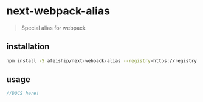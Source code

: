 # next-webpack-alias
> Special alias for webpack

## installation
```bash
npm install -S afeiship/next-webpack-alias --registry=https://registry.npm.taobao.org
```

## usage
```js
//DOCS here!
```
